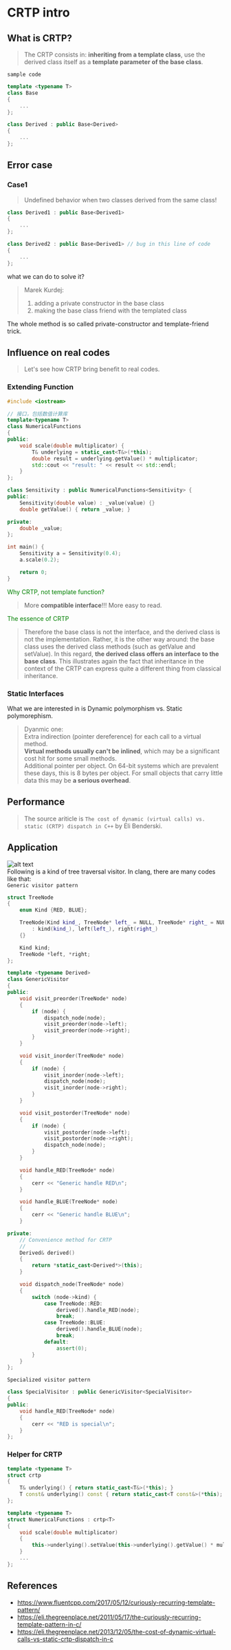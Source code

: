 # CRTP intro
## What is CRTP?
> The CRTP consists in:
**inheriting from a template class**,
use the derived class itself as a **template parameter of the base class**.

`sample code` 
```cpp
template <typename T>
class Base
{
    ...
};

class Derived : public Base<Derived>
{
    ...
};
```

## Error case
### Case1
> Undefined behavior when two classes derived from the same class!

```cpp
class Derived1 : public Base<Derived1>
{
    ...
};

class Derived2 : public Base<Derived1> // bug in this line of code
{
    ...
};
```
what we can do to solve it?
> Marek Kurdej:   
> 1. adding a private constructor in the base class
> 2. making the base class friend with the templated class

The whole method is so called private-constructor and template-friend trick.

## Influence on real codes
>Let's see how CRTP bring benefit to real codes.  
### Extending Function
```cpp
#include <iostream>

// 接口，包括数值计算库
template<typename T>
class NumericalFunctions 
{
public:
    void scale(double multiplicator) {
        T& underlying = static_cast<T&>(*this);
        double result = underlying.getValue() * multiplicator;
        std::cout << "result: " << result << std::endl;
    }
};

class Sensitivity : public NumericalFunctions<Sensitivity> {
public:
    Sensitivity(double value) : _value(value) {}
    double getValue() { return _value; }

private:
    double _value; 
};

int main() {
    Sensitivity a = Sensitivity(0.4);
    a.scale(0.2);

    return 0;
}
```

<font color = green>Why CRTP, not template function?</font>
> More **compatible interface**!!! More easy to read.

<font color = green>The essence of CRTP</font>
> Therefore the base class is not the interface, and the derived class is not the implementation. Rather, it is the other way around: the base class uses the derived class methods (such as getValue and setValue). In this regard, **the derived class offers an interface to the base class**. This illustrates again the fact that inheritance in the context of the CRTP can express quite a different thing from classical inheritance.

### Static Interfaces
What we are interested in is Dynamic polymorphism vs. Static polymorephism. 
> Dyanmic one:  
Extra indirection (pointer dereference) for each call to a virtual method.  
**Virtual methods usually can't be inlined**, which may be a significant cost hit for some small methods.  
Additional pointer per object. On 64-bit systems which are prevalent these days, this is 8 bytes per object. For small objects that carry little data this may be **a serious overhead**.


## Performance
> The source ariticle is `The cost of dynamic (virtual calls) vs. static (CRTP) dispatch in C++` by Eli Benderski.  



## Application
![alt text](image-1.png)  
Following is a kind of tree traversal visitor. In clang, there are many codes like that:  
`Generic visitor pattern`
```cpp
struct TreeNode
{
    enum Kind {RED, BLUE};

    TreeNode(Kind kind_, TreeNode* left_ = NULL, TreeNode* right_ = NULL)
        : kind(kind_), left(left_), right(right_)
    {}

    Kind kind;
    TreeNode *left, *right;
};

template <typename Derived>
class GenericVisitor
{
public:
    void visit_preorder(TreeNode* node)
    {
        if (node) {
            dispatch_node(node);
            visit_preorder(node->left);
            visit_preorder(node->right);
        }
    }

    void visit_inorder(TreeNode* node)
    {
        if (node) {
            visit_inorder(node->left);
            dispatch_node(node);
            visit_inorder(node->right);
        }
    }

    void visit_postorder(TreeNode* node)
    {
        if (node) {
            visit_postorder(node->left);
            visit_postorder(node->right);
            dispatch_node(node);
        }
    }

    void handle_RED(TreeNode* node)
    {
        cerr << "Generic handle RED\n";
    }

    void handle_BLUE(TreeNode* node)
    {
        cerr << "Generic handle BLUE\n";
    }

private:
    // Convenience method for CRTP
    //
    Derived& derived()
    {
        return *static_cast<Derived*>(this);
    }

    void dispatch_node(TreeNode* node)
    {
        switch (node->kind) {
            case TreeNode::RED:
                derived().handle_RED(node);
                break;
            case TreeNode::BLUE:
                derived().handle_BLUE(node);
                break;
            default:
                assert(0);
        }
    }
};
```
`Specialized visitor pattern`
```cpp
class SpecialVisitor : public GenericVisitor<SpecialVisitor>
{
public:
    void handle_RED(TreeNode* node)
    {
        cerr << "RED is special\n";
    }
};
```

### Helper for CRTP
```cpp
template <typename T>
struct crtp
{
    T& underlying() { return static_cast<T&>(*this); }
    T const& underlying() const { return static_cast<T const&>(*this); }
};
```

```cpp
template <typename T>
struct NumericalFunctions : crtp<T>
{
    void scale(double multiplicator)
    {
        this->underlying().setValue(this->underlying().getValue() * multiplicator);
    }
    ...
};
```


## References
* https://www.fluentcpp.com/2017/05/12/curiously-recurring-template-pattern/
* https://eli.thegreenplace.net/2011/05/17/the-curiously-recurring-template-pattern-in-c/
* https://eli.thegreenplace.net/2013/12/05/the-cost-of-dynamic-virtual-calls-vs-static-crtp-dispatch-in-c



